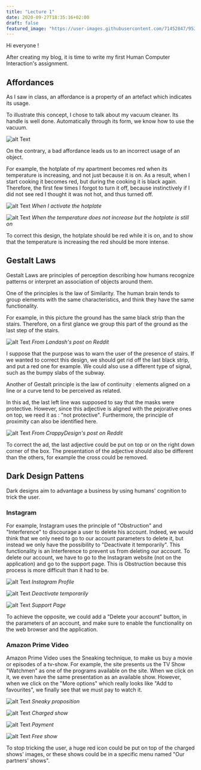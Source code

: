 ```yaml
---
title: "Lecture 1"
date: 2020-09-27T18:35:16+02:00
draft: false
featured_image: "https://user-images.githubusercontent.com/71452847/95379546-ce809b80-08e5-11eb-8367-6e08062a0852.png"
---
```


Hi everyone !

After creating my blog, it is time to write my first Human Computer Interaction's assignment.



## Affordances

As I saw in class, an affordance is a property of an artefact which indicates its usage. 

To illustrate this concept, I chose to talk about my vacuum cleaner. Its handle is well done. Automatically through its form, we know how to use the vacuum.

![alt Text](https://user-images.githubusercontent.com/71452847/95369330-98d4b600-08d7-11eb-8130-beee3c0bf246.jpg "Vacuum")


On the contrary, a bad affordance leads us to an incorrect usage of an object. 

For example, the hotplate of my apartment becomes red when its temperature is increasing, and not just because it is on. As a result, when I start cooking it becomes red, but during the cooking it is black again. 
Therefore, the first few times I forgot to turn it off, because instinctively if I did not see red I thought it was not hot, and thus turned off.

![alt Text](https://user-images.githubusercontent.com/71452847/95689949-b7f38080-0c14-11eb-9c62-0016abd72e2c.jpg "Hotplate red")
*When I activate the hotplate*

![alt Text](https://user-images.githubusercontent.com/71452847/95689951-b7f38080-0c14-11eb-9656-08854e2b516d.jpg "Hotplate still turned on")
*When the temperature does not increase but the hotplate is still on*

To correct this design, the hotplate should be red while it is on, and to show that the temperature is increasing the red should be more intense.



## Gestalt Laws

Gestalt Laws are principles of perception describing how humans recognize patterns or interpret an association of objects around them. 

One of the principles is the law of Similarity. 
The human brain tends to group elements with the same characteristics, and think they have the same functionality.

For example, in this picture the ground has the same black strip than the stairs. 
Therefore, on a first glance we group this part of the ground as the last step of the stairs.  

![alt Text](https://github.com/Ceici92/HugoBlog3/blob/master/docs/images/Lab1/Bad-stair-design.jpg?raw=true "Bad designed stairs")
*From Landash's post on Reddit*

I suppose that the purpose was to warn the user of the presence of stairs. 
If we wanted to correct this design, we should get rid off the last black strip, and put a red one for example.
We could also use a different type of signal, such as the bumpy slabs of the subway.


Another of Gestalt principle is the law of continuity : elements aligned on a line or a curve tend to be perceived as related.

In this ad, the last left line was supposed to say that the masks were protective. 
However, since this adjective is aligned with the pejorative ones on top, we reed it as : "not protective".
Furthermore, the principle of proximity can also be identified here.

![alt Text](https://github.com/Ceici92/HugoBlog3/blob/master/docs/images/Lab1/Masks.jpg?raw=true "Bad designed masks' box")
*From CrappyDesign's post on Reddit*

To correct the ad, the last adjective could be put on top or on the right down corner of the box.
The presentation of the adjective should also be different than the others, for example the cross could be removed.



## Dark Design Pattens

Dark designs aim to advantage a business by using humans' cognition to trick the user.


### Instagram

For example, Instagram uses the principle of "Obstruction" and "Interference" to discourage a user to delete his account. 
Indeed, we would think that we only need to go to our account parameters to delete it, but instead we only have the possibility to "Deactivate it temporarily". 
This functionality is an Interference to prevent us from deleting our account. 
To delete our account, we have to go to the Instagram website (not on the application) and go to the support page.
This is Obstruction because this process is more difficult than it had to be.

![alt Text](https://user-images.githubusercontent.com/71452847/95369331-98d4b600-08d7-11eb-9634-cc53a458835c.JPG "Instagram Profile")
*Instagram Profile*

![alt Text](https://user-images.githubusercontent.com/71452847/95369332-996d4c80-08d7-11eb-8240-fe5b15462dad.JPG "Instagram Parameters")
*Deactivate temporarily*

![alt Text](https://user-images.githubusercontent.com/71452847/95369337-996d4c80-08d7-11eb-98b7-7496c45118b0.JPG "Instagram Support")
*Support Page*

To achieve the opposite, we could add a "Delete your account" button, in the parameters of an account, and make sure to enable the functionality on the web browser and the application.


### Amazon Prime Video 

Amazon Prime Video uses the Sneaking technique, to make us buy a movie or episodes of a tv-show. For example, the site presents us the TV Show "Watchmen" as one of the programs available on the site. When we click on it, we even have the same presentation as an available show.
However, when we click on the "More options" which really looks like "Add to favourites", we finally see that we must pay to watch it.

![alt Text](https://user-images.githubusercontent.com/71452847/95379546-ce809b80-08e5-11eb-8367-6e08062a0852.png "Announces")
*Sneaky proposition*

![alt Text](https://user-images.githubusercontent.com/71452847/95369339-9a05e300-08d7-11eb-8546-6995c86f73f8.png "Watchmen")
*Charged show*

![alt Text](https://user-images.githubusercontent.com/71452847/95369338-9a05e300-08d7-11eb-83b3-3cd92057c6ba.png "Payment pop-up")
*Payment*

![alt Text](https://user-images.githubusercontent.com/71452847/95369340-9a9e7980-08d7-11eb-97c9-4aa9b909985e.png "Free Program")
*Free show*

To stop tricking the user, a huge red icon could be put on top of the charged shows' images, or these shows could be in a specific menu named "Our partners' shows".
